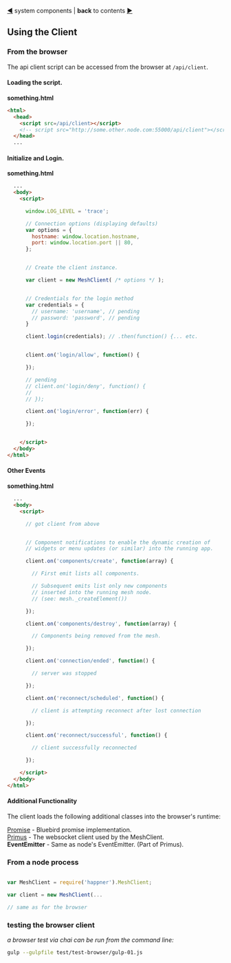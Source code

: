 [&#9664;](system.md) system components | __back__ to contents [&#9654;](https://github.com/happner/happner#documentation)

## Using the Client

### From the browser

The api client script can be accessed from the browser at `/api/client`.

#### Loading the script.

__something.html__
```html
<html>
  <head>
    <script src=/api/client></script>
    <!-- script src="http://some.other.node.com:55000/api/client"></script -->
  </head>
  ...
```

#### Initialize and Login.

__something.html__
```html
  ...
  <body>
    <script>

      window.LOG_LEVEL = 'trace';

      // Connection options (displaying defaults)
      var options = {
        hostname: window.location.hostname,
        port: window.location.port || 80,
      };


      // Create the client instance.

      var client = new MeshClient( /* options */ );


      // Credentials for the login method
      var credentials = {
        // username: 'username', // pending
        // password: 'password', // pending
      }

      client.login(credentials); // .then(function() {... etc.


      client.on('login/allow', function() {

      });

      // pending
      // client.on('login/deny', function() {
      //
      // });

      client.on('login/error', function(err) {

      });


    </script>
  </body>
</html>
```

#### Other Events

__something.html__
```html
  ...
  <body>
    <script>

      // got client from above


      // Component notifications to enable the dynamic creation of
      // widgets or menu updates (or similar) into the running app.

      client.on('components/create', function(array) {

        // First emit lists all components.

        // Subsequent emits list only new components
        // inserted into the running mesh node.
        // (see: mesh._createElement())

      });

      client.on('components/destroy', function(array) {

        // Components being removed from the mesh.

      });

      client.on('connection/ended', function() {

        // server was stopped

      });

      client.on('reconnect/scheduled', function() {

        // client is attempting reconnect after lost connection

      });

      client.on('reconnect/successful', function() {

        // client successfully reconnected

      });

    </script>
  </body>
</html>
```


#### Additional Functionality

The client loads the following additional classes into the browser's runtime:

[Promise](https://github.com/petkaantonov/bluebird/blob/master/API.md) - Bluebird promise implementation.</br>
[Primus](https://github.com/primus/primus) - The websocket client used by the MeshClient.</br>
__EventEmitter__ - Same as node's EventEmitter. (Part of Primus).</br>



### From a node process

```javascript

var MeshClient = require('happner').MeshClient;

var client = new MeshClient(...

// same as for the browser

```

### testing the browser client
*a browser test via chai can be run from the command line:*
```bash
gulp --gulpfile test/test-browser/gulp-01.js
```

